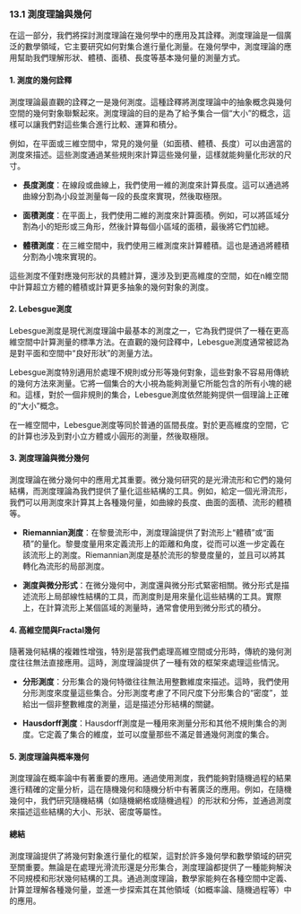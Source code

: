 ### 13.1 測度理論與幾何

在這一部分，我們將探討測度理論在幾何學中的應用及其詮釋。測度理論是一個廣泛的數學領域，它主要研究如何對集合進行量化測量。在幾何學中，測度理論的應用幫助我們理解形狀、體積、面積、長度等基本幾何量的測量方式。

#### 1. 測度的幾何詮釋

測度理論最直觀的詮釋之一是幾何測度。這種詮釋將測度理論中的抽象概念與幾何空間的幾何對象聯繫起來。測度理論的目的是為了給予集合一個“大小”的概念，這樣可以讓我們對這些集合進行比較、運算和積分。

例如，在平面或三維空間中，常見的幾何量（如面積、體積、長度）可以由適當的測度來描述。這些測度通過某些規則來計算這些幾何量，這樣就能夠量化形狀的尺寸。

- **長度測度**：在線段或曲線上，我們使用一維的測度來計算長度。這可以通過將曲線分割為小段並測量每一段的長度來實現，然後取極限。
  
- **面積測度**：在平面上，我們使用二維的測度來計算面積。例如，可以將區域分割為小的矩形或三角形，然後計算每個小區域的面積，最後將它們加總。

- **體積測度**：在三維空間中，我們使用三維測度來計算體積。這也是通過將體積分割為小塊來實現的。

這些測度不僅對應幾何形狀的具體計算，還涉及到更高維度的空間，如在n維空間中計算超立方體的體積或計算更多抽象的幾何對象的測度。

#### 2. Lebesgue測度

Lebesgue測度是現代測度理論中最基本的測度之一，它為我們提供了一種在更高維空間中計算測量的標準方法。在直觀的幾何詮釋中，Lebesgue測度通常被認為是對平面和空間中“良好形狀”的測量方法。

Lebesgue測度特別適用於處理不規則或分形等幾何對象，這些對象不容易用傳統的幾何方法來測量。它將一個集合的大小視為能夠測量它所能包含的所有小塊的總和。這樣，對於一個非規則的集合，Lebesgue測度依然能夠提供一個理論上正確的“大小”概念。

在一維空間中，Lebesgue測度等同於普通的區間長度。對於更高維度的空間，它的計算也涉及到對小立方體或小圓形的測量，然後取極限。

#### 3. 測度理論與微分幾何

測度理論在微分幾何中的應用尤其重要。微分幾何研究的是光滑流形和它們的幾何結構，而測度理論為我們提供了量化這些結構的工具。例如，給定一個光滑流形，我們可以用測度來計算其上各種幾何量，如曲線的長度、曲面的面積、流形的體積等。

- **Riemannian測度**：在黎曼流形中，測度理論提供了對流形上“體積”或“面積”的量化。黎曼度量用來定義流形上的距離和角度，從而可以進一步定義在該流形上的測度。Riemannian測度是基於流形的黎曼度量的，並且可以將其轉化為流形的局部測度。
  
- **測度與微分形式**：在微分幾何中，測度還與微分形式緊密相關。微分形式是描述流形上局部線性結構的工具，而測度則是用來量化這些結構的工具。實際上，在計算流形上某個區域的測量時，通常會使用到微分形式的積分。

#### 4. 高維空間與Fractal幾何

隨著幾何結構的複雜性增強，特別是當我們處理高維空間或分形時，傳統的幾何測度往往無法直接應用。這時，測度理論提供了一種有效的框架來處理這些情況。

- **分形測度**：分形集合的幾何特徵往往無法用整數維度來描述。這時，我們使用分形測度來度量這些集合。分形測度考慮了不同尺度下分形集合的“密度”，並給出一個非整數維度的測量，這是描述分形結構的關鍵。

- **Hausdorff測度**：Hausdorff測度是一種用來測量分形和其他不規則集合的測度。它定義了集合的維度，並可以度量那些不滿足普通幾何測度的集合。

#### 5. 測度理論與概率幾何

測度理論在概率論中有著重要的應用。通過使用測度，我們能夠對隨機過程的結果進行精確的定量分析，這在隨機幾何和隨機分析中有著廣泛的應用。例如，在隨機幾何中，我們研究隨機結構（如隨機網格或隨機過程）的形狀和分佈，並通過測度來描述這些結構的大小、形狀、密度等屬性。

#### 總結

測度理論提供了將幾何對象進行量化的框架，這對於許多幾何學和數學領域的研究至關重要。無論是在處理光滑流形還是分形集合，測度理論都提供了一種能夠解決不同規模和形狀幾何結構的工具。通過測度理論，數學家能夠在各種空間中定義、計算並理解各種幾何量，並進一步探索其在其他領域（如概率論、隨機過程等）中的應用。